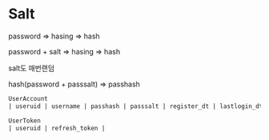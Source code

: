 # Salt

password => hasing => hash

password + salt => hasing => hash


salt도 매번랜덤


hash(password + passsalt) => passhash

``` txt
UserAccount
| useruid | username | passhash | passsalt | register_dt | lastlogin_dt |

UserToken
| useruid | refresh_token |

```